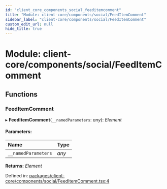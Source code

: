 ```yaml
---
id: "client_core_components_social_feeditemcomment"
title: "Module: client-core/components/social/FeedItemComment"
sidebar_label: "client-core/components/social/FeedItemComment"
custom_edit_url: null
hide_title: true
---
```


# Module: client-core/components/social/FeedItemComment

## Functions

### FeedItemComment

▸ **FeedItemComment**(`__namedParameters`: *any*): *Element*

#### Parameters:

Name | Type |
:------ | :------ |
`__namedParameters` | *any* |

**Returns:** *Element*

Defined in: [packages/client-core/components/social/FeedItemComment.tsx:4](https://github.com/xr3ngine/xr3ngine/blob/5a0f83ed8/packages/client-core/components/social/FeedItemComment.tsx#L4)
